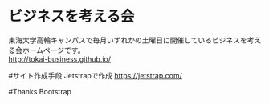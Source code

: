 # ビジネスを考える会
東海大学高輪キャンパスで毎月いずれかの土曜日に開催しているビジネスを考える会ホームページです。  
http://tokai-business.github.io/

#サイト作成手段
Jetstrapで作成
https://jetstrap.com/

#Thanks
Bootstrap
